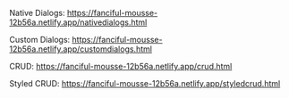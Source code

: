 Native Dialogs: https://fanciful-mousse-12b56a.netlify.app/nativedialogs.html

Custom Dialogs: https://fanciful-mousse-12b56a.netlify.app/customdialogs.html

CRUD: https://fanciful-mousse-12b56a.netlify.app/crud.html

Styled CRUD: https://fanciful-mousse-12b56a.netlify.app/styledcrud.html